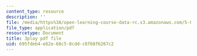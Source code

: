 ```yaml
---
content_type: resource
description: ''
file: /media/https%3A/open-learning-course-data-rc.s3.amazonaws.com/5-07sc-biological-chemistry-i-fall-2013/695fdeb4e62e68c58cddc8f68f6267c2_56vQ0S2eAjw.pdf
file_type: application/pdf
resourcetype: Document
title: 3play pdf file
uid: 695fdeb4-e62e-68c5-8cdd-c8f68f6267c2
---
```

